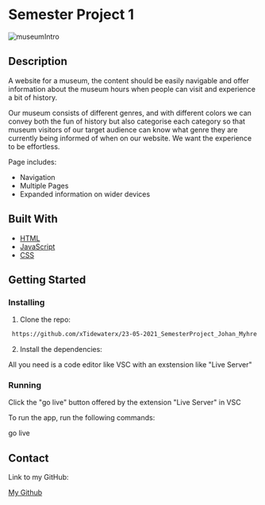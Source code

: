 # Semester Project 1


![museumIntro](https://github.com/xTidewaterx/23-05-2021_SemesterProject_Johan_Myhre/assets/79268288/e40936d1-1384-46e2-8eee-4c2fc6281447)




## Description
A website for a museum, the content should be easily navigable and offer information about the museum hours when people can visit and experience a bit of history.

Our museum consists of different genres, and with different colors we can convey both the fun of history but also categorise each category so that museum visitors of our target audience can know what genre they are currently being informed of when on our website. We want the experience to be effortless.

Page includes:

- Navigation
- Multiple Pages
- Expanded information on wider devices

## Built With



- [HTML](https://developer.mozilla.org/en-US/docs/Web/HTML)
- [JavaScript](https://developer.mozilla.org/en-US/docs/Web/JavaScript)
- [CSS](https://developer.mozilla.org/en-US/docs/Web/CSShtml)


## Getting Started

### Installing


1. Clone the repo:

```bash
 https://github.com/xTidewaterx/23-05-2021_SemesterProject_Johan_Myhre
```

2. Install the dependencies:

All you need is a code editor like VSC with an exstension like "Live Server"

### Running

Click the "go live" button offered by the extension "Live Server" in VSC

To run the app, run the following commands:


go live



## Contact

Link to my GitHub:

[My Github](https://github.com/xTidewaterx)




